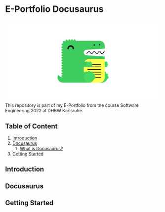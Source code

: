 # E-Portfolio Docusaurus
![Docusaurus](/Images/docusaurus-soc.png?raw=true "Docusaurus")
This repository is part of my E-Portfolio from the course Software Engineering 2022 at DHBW Karlsruhe.

## Table of Content

1.  [Introduction](#introduction)
2.  [Docusaurus](#Docusaurus)
    1. [What is Docusaurus?](#What)
3.  [Getting Started](#Getting)

<a name="introduction"></a>

## Introduction

<a name="docusaurus"></a>

## Docusaurus


<a name="gettingStarted"></a>

## Getting Started